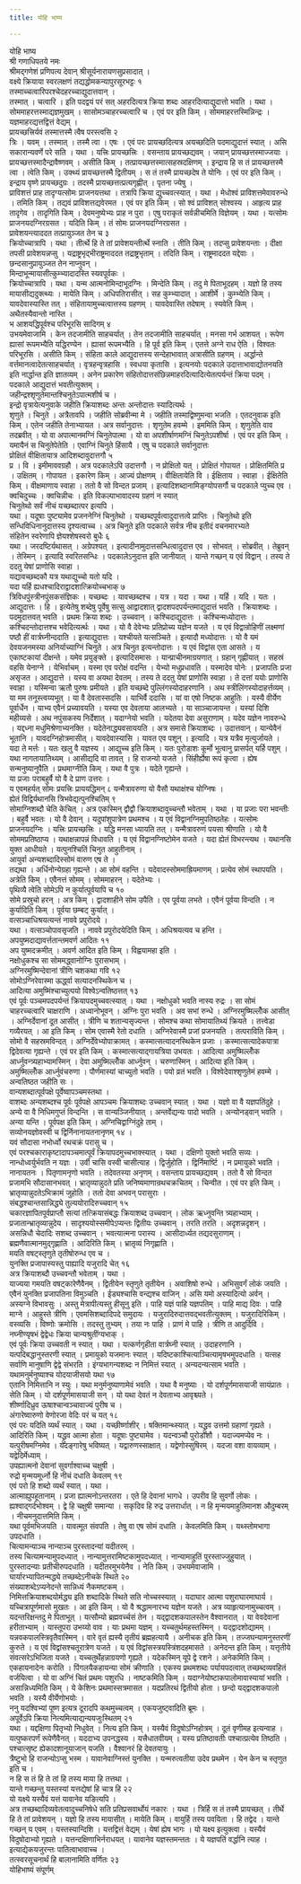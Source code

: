 ```yaml
---
title: योहि भाष्य

---
```

योहि भाष्य  
श्री गणाधिपतये नमः  
श्रीमद्गणेशं प्रणिपत्य देवान् श्रीसूर्यनारायणसुप्रसादात् ।  
वक्ष्ये क्रियाया स्वरलक्षणं तद्यद्धोमकन्यापुरसूरभट्टः १  
तस्माच्चत्वारिपरश्चेदहरच्चाद्युदात्तवान् ।  
तस्मात् । चत्वारि । इति पदद्वयं परं सत् अहरदित्यत्र क्रिया शब्दः आहरदित्याद्युदात्तो भवति । यथा । सोममाहरत्तस्माद्यज्ञमुखम् । सासोमञ्चाहरच्चत्वारि च । एवं पर इति किम् । सोममाहरत्तस्मिन्निन्द्रः । यज्ञमाहरद्यत्तद्वित्तं वेद्यम् ।  
प्रायच्छत्त्रिर्यवं तस्मात्तस्मै त्वैष परस्त्वसि २  
त्रिः । यवम् । तस्मात् । तस्मै त्वा । एषः । एवं परः प्रायच्छदित्यत्र अयच्छदिति पदमाद्युदात्तं स्यात् । असि सकारान्यवर्णे परे सति । यथा । यत्त्रिः प्रायच्छत्त्रिः । वसन्ताय प्रायच्छद्यवम् । जयान् प्रायच्छत्तस्माज्जयाः । प्रायच्छत्तस्मादैन्द्रावैष्णवम् । असीति किम् । तत्प्रायच्छत्तस्मात्सहस्रदक्षिणम् । इन्द्राय हि स तं प्रायच्छत्तस्मै त्वा । त्वेति किम् । उक्थ्यं प्रायच्छत्तस्मै द्वितीयम् । स तं तस्मै प्रायच्छदेष ते योनिः । एवं पर इति किम् । इन्द्राय वृष्णे प्रायच्छदुग्रः । तदस्मै प्रायच्छत्तत्प्रत्यगृह्णीत् । पृतना ज्येषु ।  
प्राविशत्तं प्राह तादृग्यत्सोमः प्राजनयत्तथा । तत्रापि क्रिया द्युच्चवत्स्यात् । यथा । मेधोश्वं प्राविशत्तमेवावरुन्धे । तमिति किम् । तद्यवं प्राविशत्तद्यवेरमत । एवं पर इति किम् । सो श्वं प्राविशत् सोश्वस्य । आहृत्य प्राह तादृगेव । तादृगिति किम् । देवमनुष्येभ्यः प्राह न पुरा । एषु पराकृतं सर्वन्नीचमिति विज्ञेयम् । यथा । यत्सोमः प्राजनयदग्निरग्रसत । यदिति किम् । तं सोमः प्राजनयदग्निरग्रसत ।  
प्रावेशयन्त्याददत तत्प्रायुञ्जत तेन च ३  
क्रियोच्चात्रापि । यथा । तीर्त्थे हि ते तां प्रावेशयन्तीर्त्थे स्नाति । तीति किम् । तदप्सु प्रावेशयन्ताः । दीक्षा तपसी प्रावेशयन्नप्सु । यद्राष्ट्रभृद्भीराष्ट्रमाददत तद्राष्ट्रभृताम् । तदिति किम् । राष्ट्रमाददत यद्देवाः । छन्दसानुप्रायुञ्जत तेन नाप्नुवन् ।  
मिन्दाभून्मायासीत्कुम्भ्यादादस्ति स्यवपूर्वकः ।  
क्रियोच्चात्रापि । यथा । यन्म आत्मनोमिन्दाभूदग्निः । मिन्देति किम् । तदु मे पिताभूदहम् । यज्ञो हि तस्य मायासीद्यदुक्त्थ्यः । मायेति किम् । अधिपतिरासीत् । सह कुम्भ्यादात् । आशीर्मे । कुम्भ्येति किम् । यावदेवास्यास्ति तत् । संहितायामुच्चत्वात्तस्य ग्रहणम् । यावदेवास्ति तदेषाम् । स्यवेति किम् । अथैतस्यैवान्तो नास्ति ।  
भ आशयद्धिपूर्वश्च परिभूरसि सादिगम् ४  
उभयमेवाजामि । केन तदजामीति साहचर्यात् । तेन तदजामीति साहचर्यात् । मनसा गर्भ आशयत् । रूपेण ह्यासां रूपमभ्यैति यद्धिरण्येन । ह्यासां रूपमभ्यैति । हि पूर्व इति किम् । एतत्ते अग्ने राध ऐति । विश्वतः परिभूरसि । असीति किम् । संहिता काले आद्युदात्तस्य सन्देहाभावात् अत्रासीति ग्रहणम् । अर्द्धान्ते वर्त्तमानत्वादेतत्साहचर्यात् । वृत्रहन्वृत्रहासि । स्वधया कृतासि । इत्यनयोः पदकाले उदात्ताभावाद्योतनयति इति नार्द्धान्त इति ज्ञातव्यम् । अनेन प्रकारेण संहितोदात्तसंछिन्नमाहरदित्यादित्येतत्पर्यन्तं क्रिया पदम् । पदकाले आद्युदात्तं भवतीत्युक्तम् ।  
जहीन्द्रश्शृणुतेमान्तश्चिनुतेऽपात्मशीर्ष च ।  
इन्द्रो वृत्रायेत्यनुवाके जहीति क्रियाशब्दः अन्तः अन्तोदात्तः स्यादित्यर्थः ।  
शृणुते । चिनुते । अत्रैतावपि । जहीति सोब्रवीन्मा मे । जहीति तस्माद्विष्णुमन्वा भजति । एतदनुवाक इति किम् । एतेन जहीति तेनाभ्यायत । अत्र सर्वानुदात्तः । शृणुतेम हवम्मे । इममिति किम् । शृणुतेति वाव तदब्रवीत् । यो वा अपात्मानमग्निं चिनुतेपात्मा । यो वा अपशीर्षाणमग्निं चिनुतेऽपशीर्षा । एवं पर इति किम् । यमायैनं स चिनुतेपेतेति । एवाग्निं चिनुते हिंसायै । एषु च पदकाले सर्वानुदात्तः  
प्रोक्षितं वीक्षितायात्र आदिशब्दावुदात्तगौ ५  
प्र । वि । इमीमाववग्रहौ । अत्र पदकालेऽपि उदात्तगौ । न प्रोक्षितो यत् । प्रोक्षितं गोपायत । प्रोक्षितमिति प्र । उक्षितम् । गोपायत । इकारेण किम् । आज्यं प्रोक्षणम् । वीक्षितायेति वि । ईक्षिताय । स्वाहा । ईक्षितेति किम् । वीक्षमाणाय स्वाहा । ततो वै सो विन्दत प्रजाम् । इत्यादिशब्दानामिङ्ग्योपसर्गौ च पदकाले प्युच्च एव । क्वचिदुच्चः । क्वचिन्नीचः । इति विकल्पाभावादस्य ग्रहणं न स्यात्  
चिनुतेथो सर्वं नीचं यच्छब्दात्पर इत्यपि ।  
यथा । यदूषाः पुष्ट्यामेव प्रजननेग्निं चिनुतेथो । यच्छब्दपूर्वत्वादुदात्तत्वे प्राप्तिः । चिनुतेथो इति सन्धिविधिनानुदात्तस्य दृश्यत्वाच्च । अत्र चिनुते इति पदकाले सर्वत्र नीच इतीदं वचनमारभ्यते  
संहितेन स्वरेणापि ज्ञेयश्शेषस्वरो बुधैः ६  
यथा । जरदष्टिर्यथासत् । अग्रेपश्यत् । इत्यादीनामुदात्तसन्धित्वादुदात्त एव । सोभवत् । सोब्रवीत् । तेब्रुवन् । तेस्मिन् । इत्यादि स्वरितसन्धिः । पदकालेऽनुदात्त इति जानीयात् । यान्ते गच्छन् य एवं विद्वान् । तस्य ते ददतु येषां प्राणोसि स्वाहा ।  
यद्यावच्छब्दकौ यत्र यथाद्युच्चो यतो यदि ।  
यदा यर्हि ह्यधश्चादिराद्वादशात्क्रियोच्चभाक् ७  
त्रिविधपुंस्त्रीनपुंसकसंज्ञिकः । यच्छब्दः । यावच्छब्दश्च । यत्र । यदा । यथा । यर्हि । यदि । यतः । आद्युदात्तः । हि । इत्येतेषु शब्देषु पूर्वेषु सत्सु आद्वादशात् द्वादशपदपर्यन्तमाद्युदात्तं भवति । क्रियाशब्दः । पदमुदात्तवत् भवति । प्रथमः क्रिया शब्दः । उच्चवान् । कश्चिदाद्युदात्तः । कश्चिन्मध्योदात्तः । कश्चिदन्तोदात्तश्च भवेदित्यर्त्थः । यथा । यो वै देवेभ्यः प्रतिप्रोच्य यज्ञेन यजते । य एवं विद्वान्रोहिणीं लक्ष्मणां पष्ठौ हीं वार्त्रघ्नीन्ददाति । इत्याद्युदात्तः । यश्चीयते यत्सञ्चिते । इत्यादौ मध्योदात्तः । यो वै यमं देवयजनमस्या अनिर्याच्याग्निं चिनुते । अत्र चिनुत इत्यन्तोदात्तः । य एवं विद्वांस एता आसते । य एकाष्टकायां दीक्षन्ते । यमेव प्रयुङ्क्ते । इत्यादिसमासः । यान्प्राचीनमाग्रयणात् । ग्रहान् गृह्णीयात् । सहस्रं वहसि येनाग्ने । येभिर्वाचम् । यस्मा एव परोक्षं वदन्ति । येभ्यो मधुप्रधावति । यस्मादेव योनेः । प्रजापतिः प्रजा असृजत । आद्युदात्ते । यस्य वा अयथा देवतम् । तस्य ते ददतु येषां प्राणोसि स्वाहा । ते दत्तां ययोः प्राणोसि स्वाहा । यस्मिन्वा ऋतौ पुरुषः प्रमीयते । इति यच्छब्दे पुल्लिंगस्योदाहरणानि । अथ स्त्रीलिंगस्योदाहर्त्तव्यम् । या मम तनूस्त्वय्यभूत् । या वै देवतास्सदसि । याभिर्वै ददासि । यां वा एषो निष्टक आहुतिः । यस्यै वीर्येण पूर्वार्धेन । याभ्य एवैनं प्रच्यावयति । यस्या एव देवताया आलभ्यते । या साञ्चाजायन्त । यस्यां दिशि महीय्यसे । अथ नपुंसकस्य निर्देशात् । यदाग्नेयो भवति । यदेतया देवा असुराणाम् । यदेव यज्ञेन नावरुन्धे । यद्दध्ना मधुमिश्रेणाभ्यनक्ति । यदेतेनाद्ध्यवसाययति । अत्र समासे क्रियाशब्दः । उदात्तवान् । यान्येवैनं भूतानि । यावदग्निहोत्रमासीत् । यावदेवास्यासि । यावत एव पशून् । इत्यादि । यत्र यत्रैव मृत्युर्जायते । यदा ते मर्त्तः । यतः खलु वै यज्ञस्य । आद्युच्च इति किम् । यतः पुरोडाशः कूर्मो भूत्वानु प्रासर्पत् यर्हि पशुम् । यथा नागतायातिथ्यम् । आसीद्यदि वा तावत् । हि राजन्यो यजते । सिंहीर्ह्येषा रूपं कृत्वा । ह्येष सन्मनुष्यानुपैति । प्रथमाग्नीति किम् । यथा वै पुत्रः । यदेते गृह्यन्ते ।  
या प्रजाः पराबहुर्वै यो वै दे प्राण उत्तरः ।  
य एवमहर्यत् सोमः प्रयत्त्रिः प्राययद्धिमन् ८ यन्मैत्रावरुणा यो वैसौ यथाक्षंश्च योग्निषः ।  
ह्येतं विद्विर्यथानसि त्रिभवेद्यत्पुनश्चितिम् ९  
सोमाग्निशब्दौ चेति केचित् । अत्र एकस्मिन् द्वौद्वौ क्रियाशब्दावुच्चन्तौ भवेताम् । यथा । या प्रजाः परा भवन्तीः । बहुर्वै भवतः । यो वै देवान् । यदुपांशुपात्रेण प्रथमश्च । य एवं विद्वानग्निमुपतिष्ठतेहः । यत्सोमः प्राजनयदग्निः । यत्त्रिः प्रायच्छत्त्रिः । यद्धि मनसा ध्यायति तत् । यन्मैत्रावरुणं पयसा श्रीणाति । यो वै सोममप्रतिष्ठाप्य । यथाक्षन्नापन्नं विधावति । य एवं विद्वानग्निष्टोमेन यजते । यदा ह्येतं विभरन्त्यथ । यथानसि युक्त आधीयते । यत्पुनश्चितिं चिनुत आहुतीनाम् ।  
आयुर्वा अन्यशब्दादिस्सोमं वारुण एष ते ।  
तद्यथा । अर्धिनोन्येग्रहा गृह्यन्ते । आ सोमं वहन्ति । यदेवादस्सोममाह्रियमाणम् । प्रत्येव सोमं स्थापयति । अत्रेति किम् । एवैनत्तं सोमम् । सोममाहरन् । यदेतेभ्यः ।  
पृथिव्यै त्वेति सोमेऽपि न कुर्यात्पूर्वयापि च १०  
सोमे प्रस्रुचो हरन् । अत्र किम् । द्वादशाहीने सोम उपैति । एव पूर्वया लभते । एवैनं पूर्वया विन्दति । न कुर्यादिति किम् । पूर्वया छम्बट् कुर्यात् ।  
वत्सञ्चाधिश्रयत्यन्तं नाववे प्रपुरोदये ।  
यथा । वत्सञ्चोपावसृजति । नाववे प्रपुरोदयेदिति किम् । अधिश्रयत्यव च हन्ति ।  
अपयुष्मदाद्यावर्त्ततान्तमवर्ण आदितः ११  
अप युष्मदक्रमीत् । अवर्ण आदित इति किम् । विह्वयामहा इति ।  
नक्षोधुकश्च सा सोममद्ध्वानोग्निः पुरासभाम् ।  
अग्निरमुष्मिन्देवानां त्रीणि चशकथा गवि १२  
सोमोऽग्निरेवास्मा ऊर्द्ध्वा सत्यादनस्थिकेन च ।  
आदित्या अमुष्मिंश्चाच्युत्पयो विश्वेऽन्वतिष्ठत्तत् १३  
एवं पूर्वः पञ्चमपदपर्यन्तं क्रियापदमुच्चवत्स्यात् । यथा । नक्षोधुको भवति नास्य रुद्रः । सा सोमं चाहरच्चत्वारि चाक्षराणि । अध्वानोभूवन् । अग्निः पुरा भवति । अव सभां रुन्धे । अग्निरमुष्मिल्लोँक आसीत् । अग्निर्देवानां दूत आसीत् । त्रीणि च शतान्यसृज्यन्त । सोमश्च कथा सोमायातिथ्यं क्रियते । तत्त्वेडा गव्यैरयत् । आ इति किम् । सोम एवास्मै रेतो दधाति । अग्निरेवास्मै प्रजां प्रजनयति । तत्पराविति किम् । सोमो वै सहस्रमविन्दत् । अग्निर्देवेभ्योपाक्रामत् । कस्मात्सत्यादनस्थिकेन प्रजाः । कस्मात्सत्यादेकपात्रा द्विदेवत्या गृह्यन्ते । एवं पर इति किम् । कस्मात्सत्याद्गायत्रिया उभयतः । आदित्या अमुष्मिल्लोँक आर्ध्नुवन्त्र्यहाभ्यामस्मिन् । देवा अमुष्मिल्लोँक आर्ध्नुवन् । चरुणास्मिन् । आदित्या इति किम् ।  
अमुष्मिल्लोँक आर्ध्नुवंचरुणा । पौर्णमास्यां चाच्युतो भवति । पयो व्रतं भवति । विश्वेदेवाश्शृणुतेमं हवम्मे । अन्वतिष्ठत जहीति सः ।  
वान्यशब्दात्पूर्वपक्षे पूर्वेष्वापञ्चमस्तथा ।  
वाशब्दः अन्यशब्दश्च पूर्वः पूर्वपक्षे आपञ्चमः क्रियाशब्दः उच्चवान् स्यात् । यथा । यज्ञो वा वै यज्ञपतिंदुहे । अन्ये वा वै निधिमगुप्तं विन्दन्ति । स वान्यञ्जिनीयात् । अन्तर्वेद्यन्यः पादो भवति । अन्योनड्वान् भवति । अन्या यन्ति । पूर्वपक्ष इति किम् । अग्निचिद्वाग्निंदुहे ताम् ।  
सव्योनयज्ञोवस्वी च द्विर्निनानायतनानृणम् १४ ।  
यवं सौदासा नभोर्ध्वो रथचक्रं परासु च ।  
एवं परश्चकाराकृष्टादापञ्चमात्पूर्वं क्रियापदमुच्चभाक्स्यात् । यथा । दक्षिणो युक्तो भवति सव्यः । नान्धोध्वर्युर्भवति न यज्ञः । उर्वी चासि वस्वी चासीत्याह । द्विर्जुहोति । द्विर्निमार्ष्टि । न प्रमायुको भवति । नानायतनः । पितृणामनृणो भवति । तदेवतस्या अनृणम् । वसन्ताय प्रायच्छद्यवम् । ततो वै सो विन्दत प्रजामभि सौदासानभवत् । भ्रातृव्यान्नुदते प्रति जनिष्यमाणान्रथचक्रचितम् । चिन्वीत । एवं पर इति किम् । भ्रातृव्यान्नुदतेऽभिक्रामं जुहोति । ततो देवा अभवन् परासुराः ।  
संबद्धश्चान्तसान्निद्ध्ये तुल्ययोरादिरुच्चवान् १५  
चकारज्ञापितपूर्वप्राप्तौ सत्यां तत्क्रियासंबद्धः क्रियाशब्द उच्चवान् । लोक ऋध्नुवन्ति त्र्यहाभ्याम् । प्रजातान्भ्रातृव्यान्नुदेय । सादृश्ययोस्समीपेऽप्यन्तः द्वितीयः उच्चवान् । तरति तरति । अदृशन्नदृशन् । असन्निधौ चेदादिः सशब्द उच्चवान् । भवत्यात्मना परास्य । आसीदार्ध्यत तद्यदसुराणाम् । ब्रह्मणैवात्मानमुद्गृह्णाति । आदिरिति किम् । भ्रातृव्यं निगृह्णाति ।  
मयति वषट्स्तृणुते तृतीषोरुन्ध एव च ।  
युनक्ति प्रजापास्यस्तु पाह्यादि यजुरादि चेत् १६  
अत्र क्रियाशब्दौ उच्चवन्तौ भवेताम् । यथा ।  
याज्यया गमयति वषट्कारेणैवैनम् । द्वितीयेन स्तृणुते तृतीयेन । अवाशिषो रुन्धे । अभिसुवर्गं लोकं जयति । एवैनं युनक्ति प्रजापतिना विमुञ्चति । ईड्यश्चासि वन्द्यश्च वाजिन् । असि यमो अस्यादित्यो अर्वन् । अस्यग्ने विभावसुः । अस्तु मेत्रापीत्यस्तु हीसूनु इति । पाहि यज्ञं पाहि यज्ञपतिम् । पाहि माद्य दिवः । पाहि माग्ने । आहुस्ते त्रीणि । एवमसिशब्दादिपदे समुदायः । यजुरादिरुदात्तवद्भवतीत्युक्तम् । यजुरादिरिकिम् । वस्व्यसि । विष्णोः क्रमोसि । तदस्तु तुभ्यम् । तया नः पाहि । प्राणं मे पाहि । त्रीणि त आदुर्दिवि ।  
नघ्नीण्यृषभं द्वेद्वेधः क्रिया चान्यश्रुतींग्यभाक् ।  
एवं पूर्वः क्रिया उच्चवती न स्यात् । यथा । यत्कर्णगृहीता वार्त्रघ्नी स्यात् । उदाहरणानि । यत्पदिबद्धानुस्तरणी स्यात् । प्रमायुको यजमानः स्यात् । यदिष्टकाश्चित्याञ्चित्यामृषभमुपदधाति । यत्सह सर्वाणि मानुषाणि द्वेद्वे संभरति । इंग्यभागन्यशब्दः न निमित्तं स्यात् । अन्यदन्यत्साम भवति ।  
यथामनुर्मनुष्याश्च योदयाजीसयो यथा १७  
एतानि निमित्तानि न स्युः । यथा मनुर्मनुष्याणामेवं भवति । यथा वै मनुष्याः । यो दर्शपूर्णमासयाजी सायंप्रातः । सेति किम् । यो दर्शपूर्णमासयाजी सन् । यो यथा देवतं न देवताभ्य आवृश्च्यते ।  
शीर्ष्णादिध्रुव ऊषाश्चान्वञ्चावाज्यं पुरीष च ।  
अंगारेष्वारुणो वेणोरजा वेदिः परं च यत् १८  
एवं परः यदिति व्यर्थं स्यात् । यथा । यच्छीर्ष्णाशीर् । षक्तिमान्थ्स्यात् । यद्ध्रुव उत्तमो ग्रहाणां गृह्यते । आदिरिति किम् । यद्ध्रुव आत्मा होता । यदूषाः पुष्ट्यामेव । यदन्वञ्चौ पुरोडाशौ । यदाज्यमप्येव नः । यत्पुरीषमग्निमेव । यदङ्गारेषु भविष्यत् । यद्वारुणस्साक्षात् । यद्वेणोस्सुषिरम् । यदजा वशा वायव्याम् । यद्वेदिर्मेध्याम् ।  
उपह्यात्मनो देवानां सुवर्गाश्वाच्च चक्षुषी ।  
रुद्रो मृन्मयमूर्ध्नो हि नीचं दधाति केवलम् १९  
एवं परो हि शब्दो व्यर्थं स्यात् । यथा ।  
आत्माह्युपहूतानाम् । प्रजा ह्यात्मनोऽन्तरतरा । एते हि देवानां भागधे । उपरीव हि सुवर्गो लोकः । ह्यश्वाद्गर्दभोश्वम् । द्वे हि चक्षुषी समान्या । सकृदिव हि रुद्र उत्तरार्धात् । न हि मृन्मयमाहुतिमानश औदुम्बरम् । नीचमनुदात्तमिति किम् ।  
यथा पूर्वमभिजयति । यावत्मूत संवपति । तेषु वा एष सोमं दधाति । केवलमिति किम् । यथ्स्तोमभागा उपदधाति ।  
चित्यामन्याञ्च नान्याञ्च पुरस्तादन्यां यदीतरम् ।  
तस्य चित्यामन्यामुपदध्यात् । नान्यामुत्तरामिष्टकामुपदध्यात् । नान्यामाहुतिं पुरस्ताज्जुहुयात् ।  
पुरस्तादन्याः प्रतीचीरुपदधाति । यदीतरमुभयेनैव । नेति किम् । उभयमेवाजामि ।  
घार्यारभ्यापितन्मद्ध्ये तच्छब्देऽनीचके स्थिते २०  
संख्याशब्देऽप्यनेदन्ते सान्निध्यं नैकमष्टकम् ।  
निमित्तक्रियाशब्दयोर्मद्ध्य इति शब्दादिके स्थिते सति नोच्चस्स्यात् । यदाघार आत्मा पशुराघारमाघार्य । यच्चित्रापूर्णमासो मुखतः । आ इति किम् । यो वै श्रद्धामनारभ्य यज्ञेन यजते । अत्र व्याहृत्यानामुच्चत्वम् । यदन्तरिक्षन्तदु मे पिताभूत् । यत्सौम्यो ब्रह्मवर्च्चसं तेन । यद्द्वादशकपालस्तेन वैश्वानरात् । या वेवदेवानां हरीताभ्याम् । यास्तूपरा उभय्यो वाव । याः प्रथमा यज्ञम् । यच्चतुर्थमहस्तस्मिन् । यद्द्वादशोद्यामम् । यन्नवकपालस्त्रिवृतैवास्मिन् । वारे वृतं ह्यस्यै तृतीयं ब्रह्महत्यायै । अनीचक इति किम् । तज्जघन्यामनुस्तरणीं कुरुते । य एवं विद्वांसश्चतूरात्रेण यजते । य एवं विद्वांसस्त्रयस्त्रिंशदहमासते । अनेदन्त इति किम् । यत्तृतीये संवत्सरेऽभिजिता यजते । यच्चतुर्थेहन्नाग्रयणो गृह्यते । यदेकस्मिन् यूपे द्वे रशने । अनेकमिति किम् । एकहायनादेनः करोति । पिंगलयैकहायन्या सोमं क्रीणाति । एकस्य प्रथमशब्दः पर्यायपदत्वात् तच्छब्दव्यवहितं वर्जयित्वा । यो वा अग्निं चितं प्रथमः पशुरधि । नाष्टकमिति किम् । यदाग्नेयोष्टाकपालोमावास्यायां भवति । असान्निध्यमिति किम् । ये केशिनः प्रथमास्सत्रमासत । यदप्रतिरथं द्वितीयो होता । छन्दो यद्द्वादशकपालो भवति । यस्यै वीर्येणोभयोः ।  
ननु यदश्विभ्यां पूष्ण इत्यत्र दूरादपि कथमुच्चत्वम् । एकयजुष्ट्वादिति ब्रूमः ।  
अपूर्वेऽपि क्रिया नित्यमित्याद्यन्ययजुःस्थितम् २१  
यथा । यद्दक्षिणा पितृभ्यो निधुवेत् । नित्य इति किम् । यस्यैवं विदुषोऽग्निहोत्रम् । दूतं वृणीमह इत्यन्वाह । यत्पुष्करपर्णं रूपेणैवैनत् । यददाभ्य उपनद्धस्य । यत्त्रैधातवीयम् । यस्य प्रतिष्ठावतीः पश्चात्प्रत्येव तिष्ठति । पश्चात्सृष्ट ह्येकादशानूयाजान् यजति । वैश्वानरं हि देवतयायुः ।  
त्रैष्टुभो हि राजन्योऽप्सु भस्म । यावानेवाग्निस्तं युनक्ति । यन्मरुत्वतीया उदेव प्रथमेन । येन केन च स्तृणुत इति च ।  
न हि स तं हि ते तां हि तस्य माया हि तत्तथा ।  
यान्ते गच्छन्तु यस्तस्यां यत्तद्येषां हि चात्र हि २२  
यो यक्ष्ये यस्यैवं यत्तं यावानेव यङित्यपि ।  
अत्र तच्छब्दादिव्यवेतत्वादुच्चनिषेधे सति प्रतिप्रसवार्थोयं नकारः । यथा । त्रिर्हि स तं तस्मै प्रायच्छत् । तीर्थे हि ते तां प्रावेशयन् । यज्ञो हि तस्य मायासीत् । मायेति किम् । वायुर्हि तस्य पवयिता । हि तद्वेद । यान्ते गच्छन् य एवम् । यस्तस्यान्दिशि । यत्तद्वित्तं वेद्यम् । येषां ह्येष भागः । यो यक्ष्य इत्युक्त्वा । यस्यैवं विदुषोदाभ्यो गृह्यते । यत्तन्दक्षिणाभिर्नराधयत् । यावानेव यज्ञस्तमन्ततः । ये यज्ञपतिं वर्द्धानि त्याह । इत्याद्येकयजुरन्तः पातित्वाभावाच्च ।  
तत्स्वरसूचनार्थं हि बालानामिति वर्णितः २३  
योहिभाष्यं संपूर्णम्